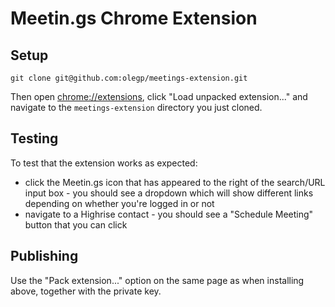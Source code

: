 # Meetin.gs Chrome Extension

## Setup

`git clone git@github.com:olegp/meetings-extension.git`

Then open [chrome://extensions](chrome://extensions), click "Load unpacked extension..." and navigate to the `meetings-extension` directory you just cloned.

## Testing

To test that the extension works as expected:

- click the Meetin.gs icon that has appeared to the right of the search/URL input box - you should see a dropdown which will show different links depending on whether you're logged in or not
- navigate to a Highrise contact - you should see a "Schedule Meeting" button that you can click

## Publishing

Use the "Pack extension..." option on the same page as when installing above, together with the private key.
